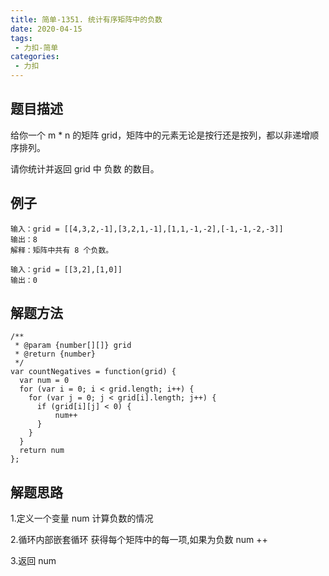 ```yaml
---
title: 简单-1351. 统计有序矩阵中的负数
date: 2020-04-15
tags:
 - 力扣-简单
categories: 
 - 力扣
---
```


## 题目描述
给你一个 m * n 的矩阵 grid，矩阵中的元素无论是按行还是按列，都以非递增顺序排列。 

请你统计并返回 grid 中 负数 的数目。
## 例子
```
输入：grid = [[4,3,2,-1],[3,2,1,-1],[1,1,-1,-2],[-1,-1,-2,-3]]
输出：8
解释：矩阵中共有 8 个负数。
```
```
输入：grid = [[3,2],[1,0]]
输出：0
```


## 解题方法

```
/**
 * @param {number[][]} grid
 * @return {number}
 */
var countNegatives = function(grid) {
  var num = 0
  for (var i = 0; i < grid.length; i++) {
    for (var j = 0; j < grid[i].length; j++) {
      if (grid[i][j] < 0) {
          num++
      }
    }
  }
  return num
};
```
## 解题思路

1.定义一个变量 num 计算负数的情况

2.循环内部嵌套循环 获得每个矩阵中的每一项,如果为负数 num ++

3.返回 num

